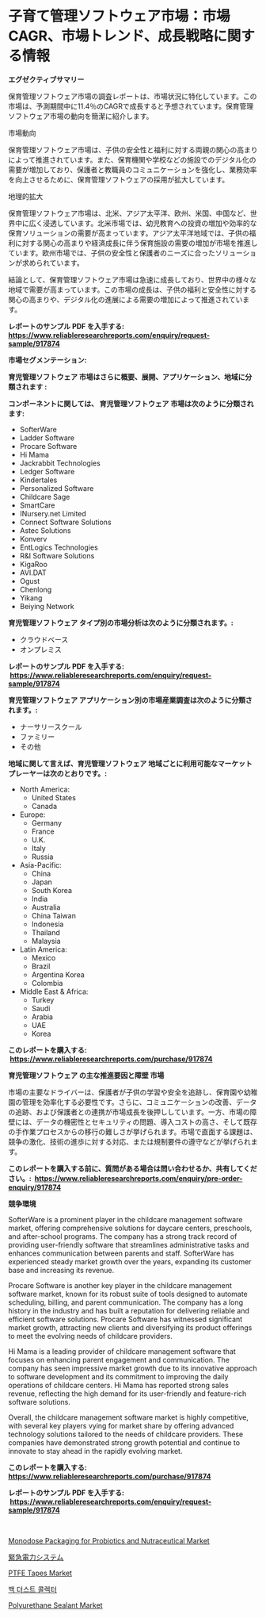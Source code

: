 <p><h1>子育て管理ソフトウェア市場：市場CAGR、市場トレンド、成長戦略に関する情報</h1></p><p><strong>エグゼクティブサマリー</strong></p>
<p><p>保育管理ソフトウェア市場の調査レポートは、市場状況に特化しています。この市場は、予測期間中に11.4％のCAGRで成長すると予想されています。保育管理ソフトウェア市場の動向を簡潔に紹介します。</p><p>市場動向</p><p>保育管理ソフトウェア市場は、子供の安全性と福利に対する両親の関心の高まりによって推進されています。また、保育機関や学校などの施設でのデジタル化の需要が増加しており、保護者と教職員のコミュニケーションを強化し、業務効率を向上させるために、保育管理ソフトウェアの採用が拡大しています。</p><p>地理的拡大</p><p>保育管理ソフトウェア市場は、北米、アジア太平洋、欧州、米国、中国など、世界中に広く浸透しています。北米市場では、幼児教育への投資の増加や効率的な保育ソリューションの需要が高まっています。アジア太平洋地域では、子供の福利に対する関心の高まりや経済成長に伴う保育施設の需要の増加が市場を推進しています。欧州市場では、子供の安全性と保護者のニーズに合ったソリューションが求められています。</p><p>結論として、保育管理ソフトウェア市場は急速に成長しており、世界中の様々な地域で需要が高まっています。この市場の成長は、子供の福利と安全性に対する関心の高まりや、デジタル化の進展による需要の増加によって推進されています。</p></p>
<p><strong>レポートのサンプル PDF を入手する: <a href="https://www.reliableresearchreports.com/enquiry/request-sample/917874">https://www.reliableresearchreports.com/enquiry/request-sample/917874</a></strong></p>
<p><strong>市場セグメンテーション:</strong></p>
<p><strong> 育児管理ソフトウェア 市場はさらに概要、展開、アプリケーション、地域に分類されます :</strong></p>
<p><strong>コンポーネントに関しては、 育児管理ソフトウェア 市場は次のように分類されます: &nbsp;</strong></p>
<p><ul><li>SofterWare</li><li>Ladder Software</li><li>Procare Software</li><li>Hi Mama</li><li>Jackrabbit Technologies</li><li>Ledger Software</li><li>Kindertales</li><li>Personalized Software</li><li>Childcare Sage</li><li>SmartCare</li><li>INursery.net Limited</li><li>Connect Software Solutions</li><li>Astec Solutions</li><li>Konverv</li><li>EntLogics Technologies</li><li>R&I Software Solutions</li><li>KigaRoo</li><li>AVI.DAT</li><li>Ogust</li><li>Chenlong</li><li>Yikang</li><li>Beiying Network</li></ul></p>
<p><strong> 育児管理ソフトウェア タイプ別の市場分析は次のように分類されます。:</strong></p>
<p><ul><li>クラウドベース</li><li>オンプレミス</li></ul></p>
<p><strong>レポートのサンプル PDF を入手する: &nbsp;<a href="https://www.reliableresearchreports.com/enquiry/request-sample/917874">https://www.reliableresearchreports.com/enquiry/request-sample/917874</a></strong></p>
<p><strong> 育児管理ソフトウェア アプリケーション別の市場産業調査は次のように分類されます。:</strong></p>
<p><ul><li>ナーサリースクール</li><li>ファミリー</li><li>その他</li></ul></p>
<p><strong>地域に関して言えば、育児管理ソフトウェア 地域ごとに利用可能なマーケットプレーヤーは次のとおりです。:</strong></p>
<p><ul>
    <li>
        North America:
        <ul>
            <li>United States</li>
            <li>Canada</li>
        </ul>
    </li>
    <li>
        Europe:
        <ul>
            <li>Germany</li>
            <li>France</li>
            <li>U.K.</li>
            <li>Italy</li>
            <li>Russia</li>
        </ul>
    </li>
    <li>
        Asia-Pacific:
        <ul>
            <li>China</li>
            <li>Japan</li>
            <li>South Korea</li>
            <li>India</li>
            <li>Australia</li>
            <li>China Taiwan</li>
            <li>Indonesia</li>
            <li>Thailand</li>
            <li>Malaysia</li>
        </ul>
    </li>
    <li>
        Latin America:
        <ul>
            <li>Mexico</li>
            <li>Brazil</li>
            <li>Argentina Korea</li>
            <li>Colombia</li>
        </ul>
    </li>
    <li>
        Middle East & Africa:
        <ul>
            <li>Turkey</li>
            <li>Saudi</li>
            <li>Arabia</li>
            <li>UAE</li>
            <li>Korea</li>
        </ul>
    </li>
    </ul></p>
<p><strong>このレポートを購入する: &nbsp;<a href="https://www.reliableresearchreports.com/purchase/917874">https://www.reliableresearchreports.com/purchase/917874</a></strong></p>
<p><strong>育児管理ソフトウェア の主な推進要因と障壁 市場</strong></p>
<p><p>市場の主要なドライバーは、保護者が子供の学習や安全を追跡し、保育園や幼稚園の管理を効率化する必要性です。さらに、コミュニケーションの改善、データの追跡、および保護者との連携が市場成長を後押ししています。一方、市場の障壁には、データの機密性とセキュリティの問題、導入コストの高さ、そして既存の手作業プロセスからの移行の難しさが挙げられます。市場で直面する課題は、競争の激化、技術の進歩に対する対応、または規制要件の遵守などが挙げられます。</p></p>
<p><strong>このレポートを購入する前に、質問がある場合は問い合わせるか、共有してください。:&nbsp; <a href="https://www.reliableresearchreports.com/enquiry/pre-order-enquiry/917874">https://www.reliableresearchreports.com/enquiry/pre-order-enquiry/917874</a></strong></p>
<p><strong>競争環境</strong></p>
<p><p>SofterWare is a prominent player in the childcare management software market, offering comprehensive solutions for daycare centers, preschools, and after-school programs. The company has a strong track record of providing user-friendly software that streamlines administrative tasks and enhances communication between parents and staff. SofterWare has experienced steady market growth over the years, expanding its customer base and increasing its revenue.</p><p>Procare Software is another key player in the childcare management software market, known for its robust suite of tools designed to automate scheduling, billing, and parent communication. The company has a long history in the industry and has built a reputation for delivering reliable and efficient software solutions. Procare Software has witnessed significant market growth, attracting new clients and diversifying its product offerings to meet the evolving needs of childcare providers.</p><p>Hi Mama is a leading provider of childcare management software that focuses on enhancing parent engagement and communication. The company has seen impressive market growth due to its innovative approach to software development and its commitment to improving the daily operations of childcare centers. Hi Mama has reported strong sales revenue, reflecting the high demand for its user-friendly and feature-rich software solutions.</p><p>Overall, the childcare management software market is highly competitive, with several key players vying for market share by offering advanced technology solutions tailored to the needs of childcare providers. These companies have demonstrated strong growth potential and continue to innovate to stay ahead in the rapidly evolving market.</p></p>
<p><strong>このレポートを購入する: &nbsp; <a href="https://www.reliableresearchreports.com/purchase/917874">https://www.reliableresearchreports.com/purchase/917874</a></strong></p>
<p><strong>レポートのサンプル PDF を入手する: &nbsp;<a href="https://www.reliableresearchreports.com/enquiry/request-sample/917874">https://www.reliableresearchreports.com/enquiry/request-sample/917874</a></strong><strong></strong></p>
<p>&nbsp;</p>
<p><p><a href="https://picayune-night-cbd.notion.site/Monodose-Packaging-for-Probiotics-and-Nutraceutical-Market-Size-and-Growth-Market-Segmentation-Reg-563bc7861f014655b4e8b0c61ced928b">Monodose Packaging for Probiotics and Nutraceutical Market</a></p><p><a href="https://medium.com/@juan.colorado_15/%E7%B7%8A%E6%80%A5%E9%9B%BB%E6%BA%90%E3%82%B7%E3%82%B9%E3%83%86%E3%83%A0%E5%B8%82%E5%A0%B4%E3%81%AE%E3%83%A1%E3%83%88%E3%83%AA%E3%83%83%E3%82%AF%E3%82%B9-%E5%B8%82%E5%A0%B4%E3%82%B7%E3%82%A7%E3%82%A2-%E3%83%88%E3%83%AC%E3%83%B3%E3%83%89-%E3%81%8A%E3%82%88%E3%81%B3%E6%88%90%E9%95%B7%E3%83%91%E3%82%BF%E3%83%BC%E3%83%B3%E3%81%AE%E8%A7%A3%E8%AA%AD-ee3285588d98">緊急電力システム</a></p><p><a href="https://view.publitas.com/reportprime-1/ptfe-tapes-market-growth-market-trends-covid-19-impact-and-forecasts-for-period-from-2024-2031/">PTFE Tapes Market</a></p><p><a href="https://medium.com/@sherrillcrooksxa8i18ucf2m/%EA%B0%80%EB%B0%A9-%EB%A8%BC%EC%A7%80-%EC%88%98%EA%B1%B0%EA%B8%B0-%EC%8B%9C%EC%9E%A5-%EC%A0%90%EC%9C%A0%EC%9C%A8-%EB%B3%80%ED%99%94-%EB%B0%8F-%EC%8B%9C%EC%9E%A5-%EC%84%B1%EC%9E%A5-%EB%8F%99%ED%96%A5-2024%EB%85%84-2031%EB%85%84-f6088cfb8a4e">백 더스트 콜렉터</a></p><p><a href="https://view.publitas.com/reportprime-1/polyurethane-sealant-market-size-growth-outlook-from-2024-to-2031-projecting-at-markets-trends-analysis-by-application-regional-outlook-and-revenue/">Polyurethane Sealant Market</a></p></p>